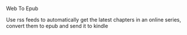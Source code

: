 Web To Epub

Use rss feeds to automatically get the latest chapters in an online series, convert them to epub and send it to kindle
